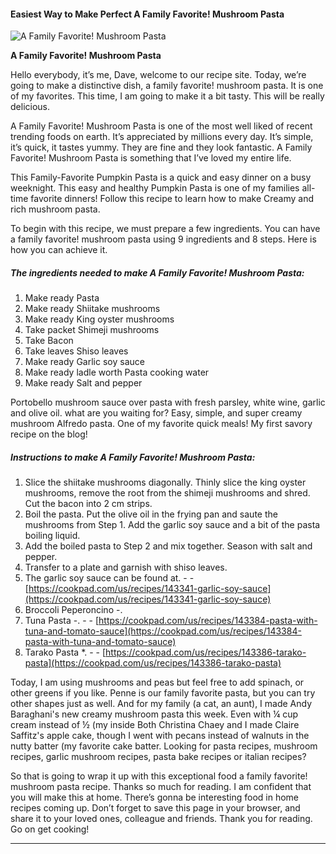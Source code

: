             

#### Easiest Way to Make Perfect A Family Favorite! Mushroom Pasta

![A Family Favorite! Mushroom Pasta](https://img-global.cpcdn.com/recipes/5418571803918336/751x532cq70/a-family-favorite-mushroom-pasta-recipe-main-photo.jpg)

**A Family Favorite! Mushroom Pasta**

Hello everybody, it’s me, Dave, welcome to our recipe site. Today, we’re going to make a distinctive dish, a family favorite! mushroom pasta. It is one of my favorites. This time, I am going to make it a bit tasty. This will be really delicious.

A Family Favorite! Mushroom Pasta is one of the most well liked of recent trending foods on earth. It’s appreciated by millions every day. It’s simple, it’s quick, it tastes yummy. They are fine and they look fantastic. A Family Favorite! Mushroom Pasta is something that I’ve loved my entire life.

This Family-Favorite Pumpkin Pasta is a quick and easy dinner on a busy weeknight. This easy and healthy Pumpkin Pasta is one of my families all-time favorite dinners! Follow this recipe to learn how to make Creamy and rich mushroom pasta.

To begin with this recipe, we must prepare a few ingredients. You can have a family favorite! mushroom pasta using 9 ingredients and 8 steps. Here is how you can achieve it.

##### The ingredients needed to make A Family Favorite! Mushroom Pasta:

1.  Make ready Pasta
2.  Make ready Shiitake mushrooms
3.  Make ready King oyster mushrooms
4.  Take packet Shimeji mushrooms
5.  Take Bacon
6.  Take leaves Shiso leaves
7.  Make ready Garlic soy sauce
8.  Make ready ladle worth Pasta cooking water
9.  Make ready Salt and pepper

Portobello mushroom sauce over pasta with fresh parsley, white wine, garlic and olive oil. what are you waiting for? Easy, simple, and super creamy mushroom Alfredo pasta. One of my favorite quick meals! My first savory recipe on the blog!

##### Instructions to make A Family Favorite! Mushroom Pasta:

1.  Slice the shiitake mushrooms diagonally. Thinly slice the king oyster mushrooms, remove the root from the shimeji mushrooms and shred. Cut the bacon into 2 cm strips.
2.  Boil the pasta. Put the olive oil in the frying pan and saute the mushrooms from Step 1. Add the garlic soy sauce and a bit of the pasta boiling liquid.
3.  Add the boiled pasta to Step 2 and mix together. Season with salt and pepper.
4.  Transfer to a plate and garnish with shiso leaves.
5.  The garlic soy sauce can be found at. - - [https://cookpad.com/us/recipes/143341-garlic-soy-sauce](https://cookpad.com/us/recipes/143341-garlic-soy-sauce)
6.  Broccoli Peperoncino -.
7.  Tuna Pasta -. - - [https://cookpad.com/us/recipes/143384-pasta-with-tuna-and-tomato-sauce](https://cookpad.com/us/recipes/143384-pasta-with-tuna-and-tomato-sauce)
8.  Tarako Pasta \*. - - [https://cookpad.com/us/recipes/143386-tarako-pasta](https://cookpad.com/us/recipes/143386-tarako-pasta)

Today, I am using mushrooms and peas but feel free to add spinach, or other greens if you like. Penne is our family favorite pasta, but you can try other shapes just as well. And for my family (a cat, an aunt), I made Andy Baraghani's new creamy mushroom pasta this week. Even with ¼ cup cream instead of ½ (my inside Both Christina Chaey and I made Claire Saffitz's apple cake, though I went with pecans instead of walnuts in the nutty batter (my favorite cake batter. Looking for pasta recipes, mushroom recipes, garlic mushroom recipes, pasta bake recipes or italian recipes?

So that is going to wrap it up with this exceptional food a family favorite! mushroom pasta recipe. Thanks so much for reading. I am confident that you will make this at home. There’s gonna be interesting food in home recipes coming up. Don’t forget to save this page in your browser, and share it to your loved ones, colleague and friends. Thank you for reading. Go on get cooking!

* * *